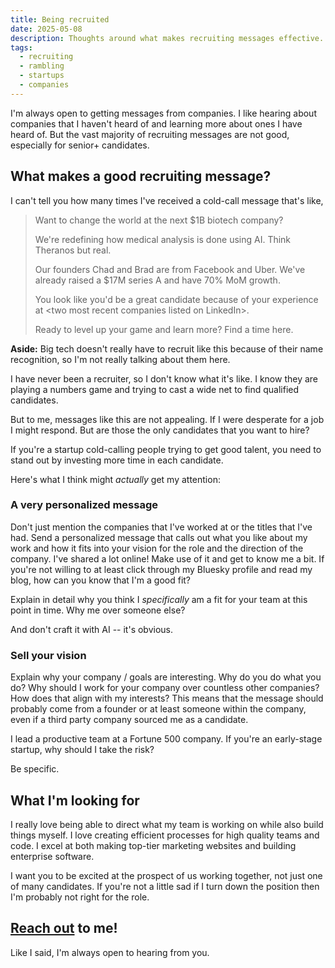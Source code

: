 ```yaml
---
title: Being recruited
date: 2025-05-08
description: Thoughts around what makes recruiting messages effective.
tags:
  - recruiting
  - rambling
  - startups
  - companies
---
```


I'm always open to getting messages from companies. I like hearing about companies that I haven't heard of and learning more about ones I have heard of. But the vast majority of recruiting messages are not good, especially for senior+ candidates.

<span class="excerpt_marker"></span>

## What makes a good recruiting message?

I can't tell you how many times I've received a cold-call message that's like,

<blockquote>
  <p>Want to change the world at the next $1B biotech company?</p>

  <p>We're redefining how medical analysis is done using AI. Think Theranos but real.</p>

  <p>Our founders Chad and Brad are from Facebook and Uber. We've already raised a $17M series A and have 70% MoM growth.</p>

  <p>You look like you'd be a great candidate because of your experience at &lt;two most recent companies listed on LinkedIn&gt;.</p>

  <p>Ready to level up your game and learn more? Find a time here.</p>
</blockquote>

<script>
	import ContentAside from "$lib/components/ContentAside.svelte";
</script>

<ContentAside>
  <strong>Aside:</strong> Big tech doesn't really have to recruit like this because of their name recognition, so I'm not really talking about them here.
</ContentAside>

I have never been a recruiter, so I don't know what it's like. I know they are playing a numbers game and trying to cast a wide net to find qualified candidates.

But to me, messages like this are not appealing. If I were desperate for a job I might respond. But are those the only candidates that you want to hire?

If you're a startup cold-calling people trying to get good talent, you need to stand out by investing more time in each candidate.

Here's what I think might _actually_ get my attention:

### A very personalized message

Don't just mention the companies that I've worked at or the titles that I've had. Send a personalized message that calls out what you like about my work and how it fits into your vision for the role and the direction of the company. I've shared a lot online! Make use of it and get to know me a bit. If you're not willing to at least click through my Bluesky profile and read my blog, how can you know that I'm a good fit?

Explain in detail why you think I _specifically_ am a fit for your team at this point in time. Why me over someone else?

And don't craft it with AI -- it's obvious.

### Sell your vision

Explain why your company / goals are interesting. Why do you do what you do? Why should I work for your company over countless other companies? How does that align with my interests? This means that the message should probably come from a founder or at least someone within the company, even if a third party company sourced me as a candidate.

I lead a productive team at a Fortune 500 company. If you're an early-stage startup, why should I take the risk?

Be specific.

## What I'm looking for

I really love being able to direct what my team is working on while also build things myself. I love creating efficient processes for high quality teams and code. I excel at both making top-tier marketing websites and building enterprise software.

I want you to be excited at the prospect of us working together, not just one of many candidates. If you're not a little sad if I turn down the position then I'm probably not right for the role.

## [Reach out](mailto:hello@zachsaucier.com) to me!

Like I said, I'm always open to hearing from you.
